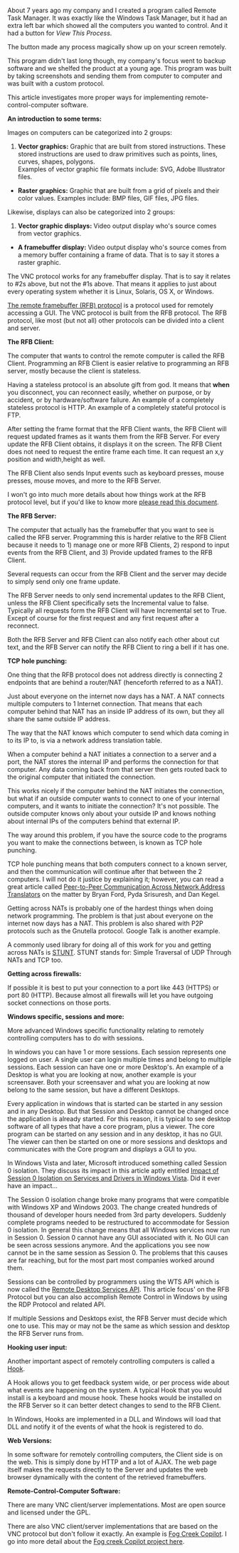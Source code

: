 About 7 years ago my company and I created a program called Remote Task Manager.  It was exactly like the Windows Task Manager, but it had an extra left bar which showed all the computers you wanted to control.  And it had a button for *View This Process*.   

The button made any process magically show up on your screen remotely.  

This program didn't last long though, my company's focus went to backup software and we shelfed the product at a young age.   This program was built by taking screenshots and sending them from computer to computer and was built with a custom protocol. 

This article investigates more proper ways for implementing remote-control-computer software. 

**An introduction to some terms:**

Images on computers can be categorized into 2 groups:

1. **Vector graphics:** Graphic that are built from stored instructions.  These stored instructions are used to draw primitives such as points, lines, curves, shapes, polygons.  
  Examples of vector graphic file formats include: SVG, Adobe Illustrator files.

- **Raster graphics:** Graphic that are built from a grid of pixels and their color values.  Examples include: BMP files, GIF files, JPG files.

Likewise, displays can also be categorized into 2 groups:


1. **Vector graphic displays:** Video output display who's source comes from vector graphics.
-  **A framebuffer display:** Video output display who's source comes from a memory buffer containing a frame of data.   That is to say it stores a raster graphic. 


The VNC protocol works for any framebuffer display.   That is to say it relates to #2s above, but not the #1s above.  That means it applies to just about every operating system whether it is Linux, Solaris, OS X, or Windows. 

[The remote framebuffer (RFB) protocol][4] is a protocol used for remotely accessing a GUI.  The VNC protocol is built from the RFB protocol.  The RFB protocol, like most (but not all) other protocols can be divided into a client and server.

**The RFB Client:**

The computer that wants to control the remote computer is called the RFB Client.  Programming an RFB Client is easier relative to programming an RFB server, mostly because the client is stateless.  

Having a stateless protocol is an absolute gift from god.  It means that **when** you disconnect, you can reconnect  easily, whether on purpose, or by accident, or by hardware/software failure. 
An example of a completely stateless protocol is HTTP.  An example of a completely stateful protocol is FTP. 

After setting the frame format that the RFB Client wants, the RFB Client will request updated frames as it wants them from the RFB Server.  For every update the RFB Client obtains, it displays it on the screen.    The RFB Client does not need to request the entire frame each time. It can request an x,y position and width,height as well.

The RFB Client also sends Input events such as keyboard presses, mouse presses, mouse moves, and more to the RFB Server.  


I won't go into much more details about how things work at the RFB protocol level, but if you'd like to know more [please read this document][5]. 

**The RFB Server:** 

The computer that actually has the framebuffer that you want to see is called the RFB server.  Programming this is harder relative to the RFB Client because it needs to 1) manage one or more RFB Clients, 2) respond to input events from the RFB Client, and 3) Provide updated frames to the RFB Client.

Several requests can occur from the RFB Client and the server may decide to simply send only one frame update. 

The RFB Server needs to only send incremental updates to the RFB Client, unless the RFB Client specifically sets the Incremental value to false.  Typically all requests form the RFB Client will have Incremental set to True.  Except of course for the first request and any first request after a reconnect. 

Both the RFB Server and RFB Client can also notify each other about cut text, and the RFB Server can notify the RFB Client to ring a bell if it has one. 

**TCP hole punching:**

One thing that the RFB protocol does not address directly is connecting 2 endpoints that are behind a router/NAT (henceforth referred to as a NAT).

Just about everyone on the internet now days has  a NAT.  A NAT connects multiple computers to 1 Internet connection.  That means that each computer behind that NAT has an inside IP address of its own, but they all share the same outside IP address.  

The way that the NAT knows which computer to send which data coming in to its IP to, is via a network address translation table.  

When a computer behind a NAT initiates a connection to a server and a port, the NAT stores the internal IP and performs the connection for that computer.  Any data coming back from that server then gets routed back to the original computer that initiated the connection.

This works nicely if the computer behind the NAT initiates the connection, but what if an outside computer wants to connect to one of your internal computers, and it wants to initiate the connection?   It's not possible.   The outside computer knows only about your outside IP and knows nothing about internal IPs of the computers behind that external IP. 

The way around this problem, if you have the source code to the programs you want to make the connections between, is known as TCP hole punching.  

TCP hole punching means that both computers connect to a known server, and then the communication will continue after that between the 2 computers.  I will not do it justice by explaining it; however, you can read a great article called [Peer-to-Peer Communication Across Network Address Translators][1] on the matter by Bryan Ford, Pyda Srisuresh, and Dan Kegel.

Getting across NATs is probably one of the hardest things when doing network programming.  The problem is that just about everyone on the internet now days has a NAT.   This problem is also shared with P2P protocols such as the Gnutella protocol.  Google Talk is another example. 

A commonly used library for doing all of this work for you and getting across NATs is [STUNT][8].  STUNT stands for: Simple Traversal of UDP Through NATs and TCP too.

**Getting across firewalls:**

If possible it is best to put your connection to a port like 443 (HTTPS)  or port 80 (HTTP).  Because almost all firewalls will let you have outgoing socket connections on those ports. 


**Windows specific, sessions and more:**

More advanced Windows specific functionality relating to remotely controlling computers has to do with sessions.  

In windows you can have 1 or more sessions.   Each session represents one logged on user.  A single user can login multiple times and belong to multiple sessions.  Each session can have one or more Desktop's.  An example of a Desktop is what you are looking at now, another example is your screensaver.  Both your screensaver and what you are looking at now belong to the same session, but have a different Desktops. 

Every application in windows that is started can be started in any session and in any Desktop.  But that Session and Desktop cannot be changed once the application is already started.   For this reason, it is typical to see desktop software  of all types that have a core program, plus a viewer.  The core program can be started on any session and in any desktop, it has no GUI.  The viewer can then be started on one or more sessions and desktops and communicates with the Core program and displays a GUI to you. 

In Windows Vista and later, Microsoft introduced something called Session 0 isolation.  They discuss its impact in this article aptly entitled [Impact of Session 0 Isolation on Services and Drivers in Windows Vista][2].  Did it ever have an impact...

The Session 0 isolation change  broke many programs that were compatible with Windows XP and Windows 2003.  The change created hundreds of thousand of developer hours needed from 3rd party developers.  Suddenly complete programs needed to be restructured to accommodate for Session 0 isolation.   In general this change means that all Windows services now run in Session 0.  Session 0 cannot have any GUI associated with it.  No GUI can be seen across sessions anymore.   And the applications you see now cannot be in the same session as Session 0.  The problems that this causes are far reaching, but for the most part most companies worked around them. 

Sessions can be controlled by programmers using the WTS API which is now called the [Remote Desktop Services API][3].  This article focus' on the RFB Protocol but you can also accomplish Remote Control in Windows by using the RDP Protocol and related API.

If multiple Sessions and Desktops exist, the RFB Server must decide which one to use.  This may or may not be the same as which session and desktop the RFB Server runs from.

**Hooking user input:**

Another important aspect of remotely controlling computers is called a [Hook][7].  

A Hook allows you to get feedback system wide, or per process wide about what events are happening on the system.  A typical Hook that you would install is a keyboard and mouse hook.   These hooks would be installed on the RFB Server so it can better detect changes to send to the RFB Client.

In Windows, Hooks are implemented in a DLL and Windows will load that DLL and notify it of the events of what the hook is registered to do. 

**Web Versions:**

In some software for remotely controlling computers, the Client side is on the web.  This is simply done by HTTP and a lot of AJAX.  The web page itself makes the requests directly to the Server and updates the web browser dynamically with the content of the retrieved framebuffers. 

**Remote-Control-Computer Software:**

There are many VNC client/server implementations.  Most are open source and licensed under the GPL.  

There are also VNC client/server implementations that are based on the VNC protocol but don't follow it exactly.   An example is [Fog Creek Copilot][6].  I go into more detail about the [Fog creek Copilot project here][9].

[1]: http://www.brynosaurus.com/pub/net/p2pnat/
[2]: http://www.microsoft.com/whdc/system/vista/services.mspx
[3]: http://msdn.microsoft.com/en-us/library/aa383464(VS.85).aspx
[4]: http://www.csd.uwo.ca/~magi/doc/vnc/rfbproto.pdf
[5]: http://www.csd.uwo.ca/~magi/doc/vnc/rfbproto.pdf
[6]: https://www.copilot.com/
[7]: http://stackoverflow.com/questions/310576/low-level-keyboard-input-on-windows/310602#310602
[8]: http://nutss.gforge.cis.cornell.edu/stunt.php
[9]: http://stackoverflow.com/questions/879028/remote-control-api-or-how-to-start/1459492#1459492
